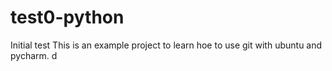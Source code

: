 # test0-python
Initial test 
This is an example project to learn hoe to use git with ubuntu and
pycharm. d